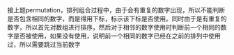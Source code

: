 接上题permutation，排列组合过程中，由于会有重复的数字出现，所以不能判断是否包含相同的数字，而是得用下标，标示该下标是否使用。同时由于是有重复的数字，所以首先对数组进行排序，然后对于相邻的数字使用时判断前一个相同的数字是否被使用，如果没有使用，说明前一个相同的数字已经在之前的排列中使用过，所以需要跳过当前数字